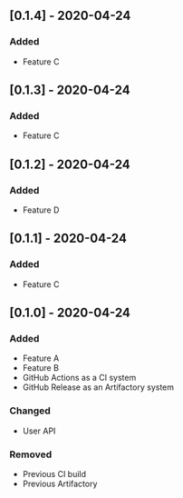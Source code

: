 ## [0.1.4] - 2020-04-24
### Added
- Feature C

## [0.1.3] - 2020-04-24
### Added
- Feature C

## [0.1.2] - 2020-04-24
### Added
- Feature D

## [0.1.1] - 2020-04-24
### Added
- Feature C

## [0.1.0] - 2020-04-24
### Added
- Feature A
- Feature B
- GitHub Actions as a CI system
- GitHub Release as an Artifactory system

### Changed
- User API

### Removed
- Previous CI build
- Previous Artifactory

